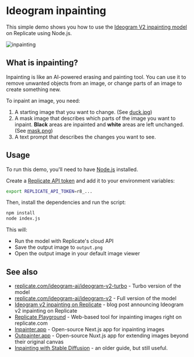 # Ideogram inpainting

This simple demo shows you how to use the [Ideogram V2 inpainting model](https://replicate.com/blog/ideogram-v2-inpainting) on Replicate using Node.js.

![inpainting](https://github.com/user-attachments/assets/2618ebc3-66fc-4d9b-9399-fcd57d07835a)

## What is inpainting?

Inpainting is like an AI-powered erasing and painting tool. You can use it to remove unwanted objects from an image, or change parts of an image to create something new.

To inpaint an image, you need:

1. A starting image that you want to change. (See [duck.jpg](duck.jpg))
2. A mask image that describes which parts of the image you want to inpaint. **Black** areas are inpainted and **white** areas are left unchanged. (See [mask.png](mask.png))
3. A text prompt that describes the changes you want to see.


## Usage

To run this demo, you'll need to have [Node.js](https://nodejs.org) installed.

Create a [Replicate API token](https://replicate.com/account/api-tokens) and add it to your environment variables:

```sh
export REPLICATE_API_TOKEN=r8_...
```

Then, install the dependencies and run the script:

```sh
npm install
node index.js
```

This will:

- Run the model with Replicate's cloud API
- Save the output image to `output.png`
- Open the output image in your default image viewer

## See also

- [replicate.com/ideogram-ai/ideogram-v2-turbo](https://replicate.com/ideogram-ai/ideogram-v2-turbo) - Turbo version of the model
- [replicate.com/ideogram-ai/ideogram-v2](https://replicate.com/ideogram-ai/ideogram-v2) - Full version of the model
- [Ideogram v2 inpainting on Replicate](https://replicate.com/blog/ideogram-v2-inpainting) - blog post announcing Ideogram v2 inpainting on Replicate
- [Replicate Playground](https://replicate.com/playground) - Web-based tool for inpainting images right on replicate.com
- [Inpainter.app](https://github.com/replicate/inpainter) - Open-source Next.js app for inpainting images
- [Outpainter.app](https://github.com/replicate/outpainter) - Open-source Nuxt.js app for extending images beyond their original canvas
- [Inpainting with Stable Diffusion](https://replicate.com/docs/guides/stable-diffusion/inpainting) - an older guide, but still useful.